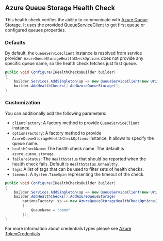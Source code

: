 ## Azure Queue Storage Health Check

This health check verifies the ability to communicate with [Azure Queue Storage](https://azure.microsoft.com/en-us/products/storage/queues/). It uses the provided [QueueServiceClient](https://learn.microsoft.com/dotnet/api/azure.storage.queues.queueserviceclient) to get first queue or configured queues properties.

### Defaults

By default, the `QueueServiceClient` instance is resolved from service provider. `AzureQueueStorageHealthCheckOptions` does not provide any specific queue name, so the health check fetches just first queue.

```csharp
public void Configure(IHealthChecksBuilder builder)
{
    builder.Services.AddSingleton(sp => new QueueServiceClient(new Uri("azure-queue-storage-uri"), new DefaultAzureCredential()));
    builder.AddHealthChecks().AddAzureQueueStorage();
}
```

### Customization

You can additionally add the following parameters:

- `clientFactory`: A factory method to provide `QueueServiceClient` instance.
- `optionsFactory`: A factory method to provide `AzureQueueStorageHealthCheckOptions` instance. It allows to specify the queue name.
- `healthCheckName`: The health check name. The default is `azure_queue_storage`.
- `failureStatus`: The `HealthStatus` that should be reported when the health check fails. Default is `HealthStatus.Unhealthy`.
- `tags`: A list of tags that can be used to filter sets of health checks.
- `timeout`: A `System.TimeSpan` representing the timeout of the check.

```csharp
public void Configure(IHealthChecksBuilder builder)
{
    builder.Services.AddSingleton(sp => new QueueServiceClient(new Uri("azure-queue-storage-uri"), new DefaultAzureCredential()));
    builder.AddHealthChecks().AddAzureQueueStorage(
        optionsFactory: sp => new AzureQueueStorageHealthCheckOptions()
        {
            QueueName = "demo"
        });
}
```

For more information about credentials types please see [Azure TokenCredentials](https://docs.microsoft.com/dotnet/api/overview/azure/identity-readme)
